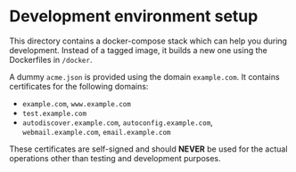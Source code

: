 # Development environment setup

This directory contains a docker-compose stack which can help you during development. Instead of a tagged image, it builds a new one using the Dockerfiles in `/docker`.

A dummy `acme.json` is provided using the domain `example.com`. It contains certificates for the following domains:
- `example.com`, `www.example.com`
- `test.example.com`
- `autodiscover.example.com`, `autoconfig.example.com`, `webmail.example.com`, `email.example.com`

These certificates are self-signed and should **NEVER** be used for the actual operations other than testing and development purposes.